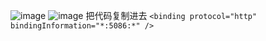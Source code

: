 ![image](https://github.com/user-attachments/assets/056f795a-8efd-4327-a4fb-dfaf6de42404)
![image](https://github.com/user-attachments/assets/c97fc5cd-c53c-463a-a9a5-ed4f355b591a)
把代码复制进去
`<binding protocol="http" bindingInformation="*:5086:*" />`